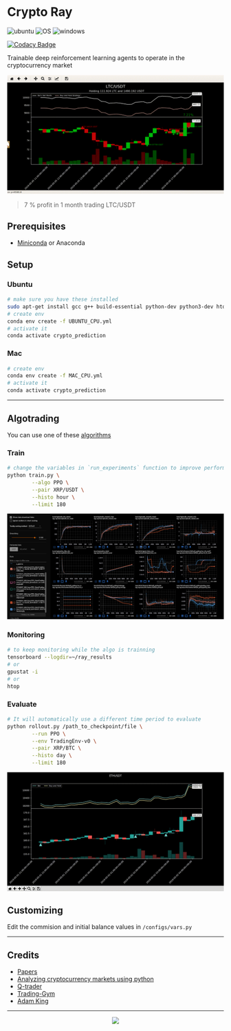 # Crypto Ray

![ubuntu](https://img.shields.io/badge/ubuntu-supported-000.svg?colorA=00cc25&longCache=true&style=for-the-badge "ubuntu")
![OS](https://img.shields.io/badge/OS-supported-000.svg?colorA=00cc25&longCache=true&style=for-the-badge "OS")
![windows](https://img.shields.io/badge/windows-not_supported-000.svg?colorA=d11431&longCache=true&style=for-the-badge "windows")

[![Codacy Badge](https://api.codacy.com/project/badge/Grade/ebdf89dcba744a3c8aafdda210d3aeb6)](https://app.codacy.com/app/Draichi/cryptocurrency_prediction?utm_source=github.com&utm_medium=referral&utm_content=Draichi/cryptocurrency_prediction&utm_campaign=Badge_Grade_Dashboard)

Trainable deep reinforcement learning agents to operate in the cryptocurrency market

![algorithms](imgs/LTCUSDT.gif)

> 7 % profit in 1 month trading LTC/USDT

## Prerequisites

-   [Miniconda](https://conda.io/docs/user-guide/install/index.html) or Anaconda

## Setup

### Ubuntu

```sh
# make sure you have these installed
sudo apt-get install gcc g++ build-essential python-dev python3-dev htop
# create env
conda env create -f UBUNTU_CPU.yml
# activate it
conda activate crypto_prediction
```

### Mac

```sh
# create env
conda env create -f MAC_CPU.yml
# activate it
conda activate crypto_prediction
```

* * *

## Algotrading

You can use one of these
[algorithms](https://ray.readthedocs.io/en/latest/rllib-algorithms.html)

### Train

```sh
# change the variables in `run_experiments` function to improve performance
python train.py \
        --algo PPO \
        --pair XRP/USDT \
        --histo hour \
        --limit 180
```

![algorithms](imgs/Screenshot_tensorflow.png)

### Monitoring

```sh
# to keep monitoring while the algo is trainning
tensorboard --logdir=~/ray_results
# or
gpustat -i
# or
htop
```

### Evaluate

```sh
# It will automatically use a different time period to evaluate
python rollout.py /path_to_checkpoint/file \
        --run PPO \
        --env TradingEnv-v0 \
        --pair XRP/BTC \
        --histo day \
        --limit 180
```

<div style="text-align:center">
  <img src="imgs/ETHUSDT.gif"/>
</div>

## Customizing

Edit the commision and initial balance values in `/configs/vars.py`

* * *

## Credits

-   [Papers](https://github.com/Draichi/Portfolio-Management-list/blob/master/README.md)
-   [Analyzing cryptocurrency markets using python](https://blog.patricktriest.com/analyzing-cryptocurrencies-python/)
-   [Q-trader](https://github.com/edwardhdlu/q-trader)
-   [Trading-Gym](https://github.com/thedimlebowski/Trading-Gym)
-   [Adam King](https://towardsdatascience.com/@notadamking)

* * *

<div style="text-align:center">
  <img src="https://img.shields.io/badge/fork_it,_fix_it-open_pull_request-101947.svg?colorA=104047&longCache=true&style=for-the-badge"/>
</div>